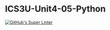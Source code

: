 # ICS3U-Unit4-05-Python

[![GitHub's Super Linter](https://github.com/Andrew-Ten-Den/ICS3U-Unit4-05-Python/workflows/GitHub's%20Super%20Linter/badge.svg)](https://github.com/Andrew-Ten-Den/ICS3U-Unit4-05-Python/actions)

